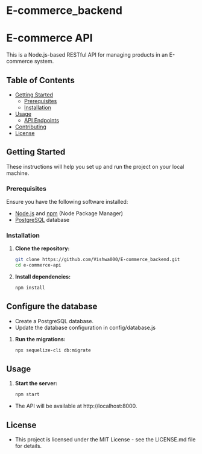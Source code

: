 # E-commerce_backend
# E-commerce API

This is a Node.js-based RESTful API for managing products in an E-commerce system.

## Table of Contents

- [Getting Started](#getting-started)
  - [Prerequisites](#prerequisites)
  - [Installation](#installation)
- [Usage](#usage)
  - [API Endpoints](#api-endpoints)
- [Contributing](#contributing)
- [License](#license)

## Getting Started

These instructions will help you set up and run the project on your local machine.

### Prerequisites

Ensure you have the following software installed:

- [Node.js](https://nodejs.org/) and [npm](https://www.npmjs.com/) (Node Package Manager)
- [PostgreSQL](https://www.postgresql.org/) database

### Installation

1. **Clone the repository:**

   ```bash
   git clone https://github.com/Vishwa000/E-commerce_backend.git
   cd e-commerce-api

2. **Install dependencies:**
   ```bash
   npm install

## Configure the database

- Create a PostgreSQL database.
- Update the database configuration in config/database.js

1. **Run the migrations:**

   ```bash
   npx sequelize-cli db:migrate

## Usage

1. **Start the server:**

   ```bash
   npm start

- The API will be available at http://localhost:8000.

## License
- This project is licensed under the MIT License - see the LICENSE.md file for details.
